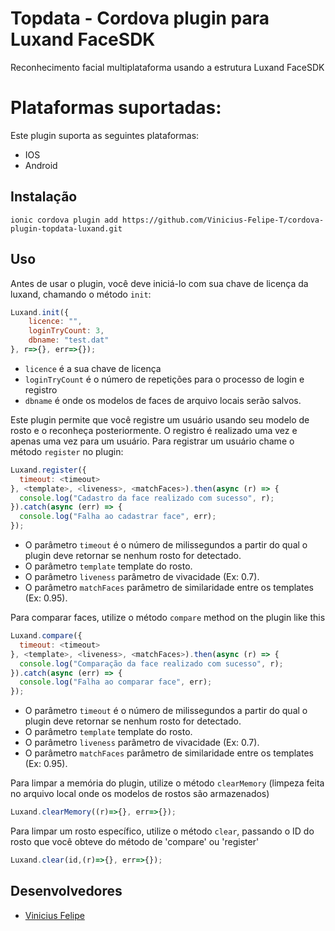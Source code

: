 # Topdata - Cordova plugin para Luxand FaceSDK
Reconhecimento facial multiplataforma usando a estrutura Luxand FaceSDK

# Plataformas suportadas:
Este plugin suporta as seguintes plataformas:

* IOS
* Android

## Instalação

`ionic cordova plugin add https://github.com/Vinicius-Felipe-T/cordova-plugin-topdata-luxand.git`

## Uso
Antes de usar o plugin, você deve iniciá-lo com sua chave de licença da luxand, chamando o método `init`:

```js
Luxand.init({
    licence: "",
    loginTryCount: 3,
    dbname: "test.dat"
}, r=>{}, err=>{});
```
-  `licence` é a sua chave de licença
-  `loginTryCount` é o número de repetições para o processo de login e registro
-  `dbname` é onde os modelos de faces de arquivo locais serão salvos.

Este plugin permite que você registre um usuário usando seu modelo de rosto e o reconheça posteriormente. O registro é realizado uma vez e apenas uma vez para um usuário. Para registrar um usuário chame o método `register` no plugin:

```js
Luxand.register({
  timeout: <timeout>
}, <template>, <liveness>, <matchFaces>).then(async (r) => {
  console.log("Cadastro da face realizado com sucesso", r);
}).catch(async (err) => {
  console.log("Falha ao cadastrar face", err);
});
```

- O parâmetro `timeout` é o número de milissegundos a partir do qual o plugin deve retornar se nenhum rosto for detectado.
- O parâmetro `template` template do rosto.
- O parâmetro `liveness` parâmetro de vivacidade (Ex: 0.7).
- O parâmetro `matchFaces` parâmetro de similaridade entre os templates (Ex: 0.95).

Para comparar faces, utilize o método `compare` method on the plugin like this

```js
Luxand.compare({
  timeout: <timeout>
}, <template>, <liveness>, <matchFaces>).then(async (r) => {
  console.log("Comparação da face realizado com sucesso", r);
}).catch(async (err) => {
  console.log("Falha ao comparar face", err);
});
```

- O parâmetro `timeout` é o número de milissegundos a partir do qual o plugin deve retornar se nenhum rosto for detectado.
- O parâmetro `template` template do rosto.
- O parâmetro `liveness` parâmetro de vivacidade (Ex: 0.7).
- O parâmetro `matchFaces` parâmetro de similaridade entre os templates (Ex: 0.95).

Para limpar a memória do plugin, utilize o método `clearMemory` (limpeza feita no arquivo local onde os modelos de rostos são armazenados)
```js
Luxand.clearMemory((r)=>{}, err=>{});
```

Para limpar um rosto específico, utilize o método `clear`, passando o ID do rosto que você obteve do método de 'compare' ou 'register'
```js
Luxand.clear(id,(r)=>{}, err=>{});
```
## Desenvolvedores
- [Vinicius Felipe](https://github.com/Vinicius-Felipe-T)
